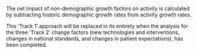 The net impact of non-demographic growth factors on activity is calculated by
subtracting historic demographic growth rates from activity growth rates.

This ‘Track 1’ approach will be replaced in its entirety when the analysis for
the three ‘Track 2’ change factors (new technologies and interventions,
changes in national standards, and changes in patient expectations), has been
completed.
